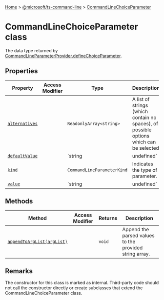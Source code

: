 [Home](./index) &gt; [@microsoft/ts-command-line](./ts-command-line.md) &gt; [CommandLineChoiceParameter](./ts-command-line.commandlinechoiceparameter.md)

# CommandLineChoiceParameter class

The data type returned by [CommandLineParameterProvider.defineChoiceParameter](./ts-command-line.commandlineparameterprovider.definechoiceparameter.md)<!-- -->.

## Properties

|  Property | Access Modifier | Type | Description |
|  --- | --- | --- | --- |
|  [`alternatives`](./ts-command-line.commandlinechoiceparameter.alternatives.md) |  | `ReadonlyArray<string>` | A list of strings (which contain no spaces), of possible options which can be selected |
|  [`defaultValue`](./ts-command-line.commandlinechoiceparameter.defaultvalue.md) |  | `string | undefined` | The default value which will be used if the parameter is omitted from the command line. |
|  [`kind`](./ts-command-line.commandlinechoiceparameter.kind.md) |  | `CommandLineParameterKind` | Indicates the type of parameter. |
|  [`value`](./ts-command-line.commandlinechoiceparameter.value.md) |  | `string | undefined` | Returns the argument value for a choice parameter that was parsed from the command line. |

## Methods

|  Method | Access Modifier | Returns | Description |
|  --- | --- | --- | --- |
|  [`appendToArgList(argList)`](./ts-command-line.commandlinechoiceparameter.appendtoarglist.md) |  | `void` | Append the parsed values to the provided string array. |

## Remarks

The constructor for this class is marked as internal. Third-party code should not call the constructor directly or create subclasses that extend the CommandLineChoiceParameter class.

